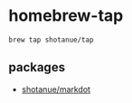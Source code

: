 # homebrew-tap

```
brew tap shotanue/tap
```

## packages

- [shotanue/markdot](https://github.com/shotanue/markdot)
